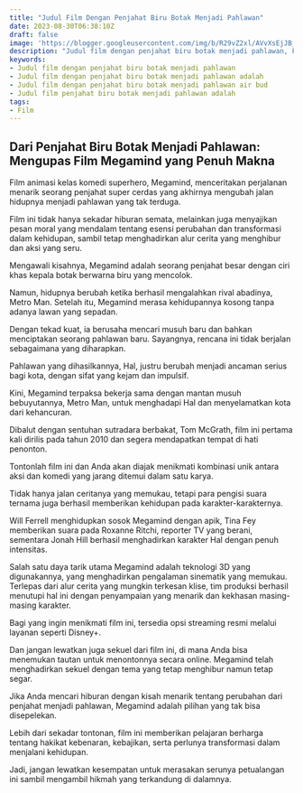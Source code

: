 ```yaml
---
title: "Judul Film Dengan Penjahat Biru Botak Menjadi Pahlawan"
date: 2023-08-30T06:38:10Z
draft: false
image: 'https://blogger.googleusercontent.com/img/b/R29vZ2xl/AVvXsEjJB_wM7iSeglHJaX4gMXMrAY6prkguYOTC_Uqrg-BN04u5ZdNpxQxA3l8L0cTQz38pqofsK3-Mo6L_itJxhHLOgiGGq_Sv8on1N3o1-jXt7ojbEZnPaumE3EScT5tahOWo4Vma8Ygs_REC3blTwizNr24pKTS-FpSUf_aaOoNiDHHDWM7np093nS-piTk/s480/film-megamind.jpg'
description: "Judul film dengan penjahat biru botak menjadi pahlawan, Film animasi kelas komedi superhero, Megamind, menceritakan perjalanan menarik seorang penjahat super cerdas yang akhirnya mengubah jalan hidupnya menjadi pahlawan yang tak terduga."
keywords:
- Judul film dengan penjahat biru botak menjadi pahlawan
- Judul film dengan penjahat biru botak menjadi pahlawan adalah
- Judul film dengan penjahat biru botak menjadi pahlawan air bud
- Judul film penjahat biru botak menjadi pahlawan adalah
tags:
- Film
---
```


## Dari Penjahat Biru Botak Menjadi Pahlawan: Mengupas Film Megamind yang Penuh Makna

Film animasi kelas komedi superhero, Megamind, menceritakan perjalanan menarik seorang penjahat super cerdas yang akhirnya mengubah jalan hidupnya menjadi pahlawan yang tak terduga.

Film ini tidak hanya sekadar hiburan semata, melainkan juga menyajikan pesan moral yang mendalam tentang esensi perubahan dan transformasi dalam kehidupan, sambil tetap menghadirkan alur cerita yang menghibur dan aksi yang seru.

Mengawali kisahnya, Megamind adalah seorang penjahat besar dengan ciri khas kepala botak berwarna biru yang mencolok.

Namun, hidupnya berubah ketika berhasil mengalahkan rival abadinya, Metro Man. Setelah itu, Megamind merasa kehidupannya kosong tanpa adanya lawan yang sepadan.

Dengan tekad kuat, ia berusaha mencari musuh baru dan bahkan menciptakan seorang pahlawan baru. Sayangnya, rencana ini tidak berjalan sebagaimana yang diharapkan.

Pahlawan yang dihasilkannya, Hal, justru berubah menjadi ancaman serius bagi kota, dengan sifat yang kejam dan impulsif.

Kini, Megamind terpaksa bekerja sama dengan mantan musuh bebuyutannya, Metro Man, untuk menghadapi Hal dan menyelamatkan kota dari kehancuran.

Dibalut dengan sentuhan sutradara berbakat, Tom McGrath, film ini pertama kali dirilis pada tahun 2010 dan segera mendapatkan tempat di hati penonton.

Tontonlah film ini dan Anda akan diajak menikmati kombinasi unik antara aksi dan komedi yang jarang ditemui dalam satu karya.

Tidak hanya jalan ceritanya yang memukau, tetapi para pengisi suara ternama juga berhasil memberikan kehidupan pada karakter-karakternya.

Will Ferrell menghidupkan sosok Megamind dengan apik, Tina Fey memberikan suara pada Roxanne Ritchi, reporter TV yang berani, sementara Jonah Hill berhasil menghadirkan karakter Hal dengan penuh intensitas.

Salah satu daya tarik utama Megamind adalah teknologi 3D yang digunakannya, yang menghadirkan pengalaman sinematik yang memukau. Terlepas dari alur cerita yang mungkin terkesan klise, tim produksi berhasil menutupi hal ini dengan penyampaian yang menarik dan kekhasan masing-masing karakter.

Bagi yang ingin menikmati film ini, tersedia opsi streaming resmi melalui layanan seperti Disney+.

Dan jangan lewatkan juga sekuel dari film ini, di mana Anda bisa menemukan tautan untuk menontonnya secara online. Megamind telah menghadirkan sekuel dengan tema yang tetap menghibur namun tetap segar.

Jika Anda mencari hiburan dengan kisah menarik tentang perubahan dari penjahat menjadi pahlawan, Megamind adalah pilihan yang tak bisa disepelekan.

Lebih dari sekadar tontonan, film ini memberikan pelajaran berharga tentang hakikat kebenaran, kebajikan, serta perlunya transformasi dalam menjalani kehidupan.

Jadi, jangan lewatkan kesempatan untuk merasakan serunya petualangan ini sambil mengambil hikmah yang terkandung di dalamnya.